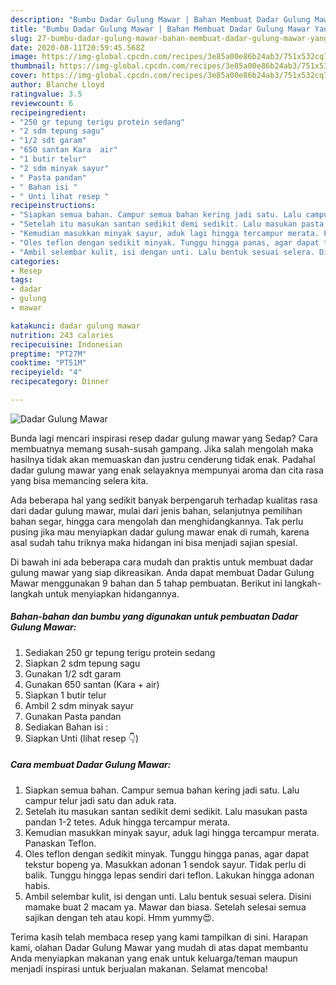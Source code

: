 ```yaml
---
description: "Bumbu Dadar Gulung Mawar | Bahan Membuat Dadar Gulung Mawar Yang Enak Banget"
title: "Bumbu Dadar Gulung Mawar | Bahan Membuat Dadar Gulung Mawar Yang Enak Banget"
slug: 27-bumbu-dadar-gulung-mawar-bahan-membuat-dadar-gulung-mawar-yang-enak-banget
date: 2020-08-11T20:59:45.568Z
image: https://img-global.cpcdn.com/recipes/3e85a00e86b24ab3/751x532cq70/dadar-gulung-mawar-foto-resep-utama.jpg
thumbnail: https://img-global.cpcdn.com/recipes/3e85a00e86b24ab3/751x532cq70/dadar-gulung-mawar-foto-resep-utama.jpg
cover: https://img-global.cpcdn.com/recipes/3e85a00e86b24ab3/751x532cq70/dadar-gulung-mawar-foto-resep-utama.jpg
author: Blanche Lloyd
ratingvalue: 3.5
reviewcount: 6
recipeingredient:
- "250 gr tepung terigu protein sedang"
- "2 sdm tepung sagu"
- "1/2 sdt garam"
- "650 santan Kara  air"
- "1 butir telur"
- "2 sdm minyak sayur"
- " Pasta pandan"
- " Bahan isi "
- " Unti lihat resep "
recipeinstructions:
- "Siapkan semua bahan. Campur semua bahan kering jadi satu. Lalu campur telur jadi satu dan aduk rata."
- "Setelah itu masukan santan sedikit demi sedikit. Lalu masukan pasta pandan 1-2 tetes. Aduk hingga tercampur merata."
- "Kemudian masukkan minyak sayur, aduk lagi hingga tercampur merata. Panaskan Teflon."
- "Oles teflon dengan sedikit minyak. Tunggu hingga panas, agar dapat tekstur bopeng ya. Masukkan adonan 1 sendok sayur. Tidak perlu di balik. Tunggu hingga lepas sendiri dari teflon. Lakukan hingga adonan habis."
- "Ambil selembar kulit, isi dengan unti. Lalu bentuk sesuai selera. Disini mamake buat 2 macam ya. Mawar dan biasa. Setelah selesai semua sajikan dengan teh atau kopi. Hmm yummy😍."
categories:
- Resep
tags:
- dadar
- gulung
- mawar

katakunci: dadar gulung mawar 
nutrition: 243 calories
recipecuisine: Indonesian
preptime: "PT27M"
cooktime: "PT51M"
recipeyield: "4"
recipecategory: Dinner

---
```



![Dadar Gulung Mawar](https://img-global.cpcdn.com/recipes/3e85a00e86b24ab3/751x532cq70/dadar-gulung-mawar-foto-resep-utama.jpg)

Bunda lagi mencari inspirasi resep dadar gulung mawar yang Sedap? Cara membuatnya memang susah-susah gampang. Jika salah mengolah maka hasilnya tidak akan memuaskan dan justru cenderung tidak enak. Padahal dadar gulung mawar yang enak selayaknya mempunyai aroma dan cita rasa yang bisa memancing selera kita.

Ada beberapa hal yang sedikit banyak berpengaruh terhadap kualitas rasa dari dadar gulung mawar, mulai dari jenis bahan, selanjutnya pemilihan bahan segar, hingga cara mengolah dan menghidangkannya. Tak perlu pusing jika mau menyiapkan dadar gulung mawar enak di rumah, karena asal sudah tahu triknya maka hidangan ini bisa menjadi sajian spesial.




Di bawah ini ada beberapa cara mudah dan praktis untuk membuat dadar gulung mawar yang siap dikreasikan. Anda dapat membuat Dadar Gulung Mawar menggunakan 9 bahan dan 5 tahap pembuatan. Berikut ini langkah-langkah untuk menyiapkan hidangannya.

<!--inarticleads1-->

##### Bahan-bahan dan bumbu yang digunakan untuk pembuatan Dadar Gulung Mawar:

1. Sediakan 250 gr tepung terigu protein sedang
1. Siapkan 2 sdm tepung sagu
1. Gunakan 1/2 sdt garam
1. Gunakan 650 santan (Kara + air)
1. Siapkan 1 butir telur
1. Ambil 2 sdm minyak sayur
1. Gunakan  Pasta pandan
1. Sediakan  Bahan isi :
1. Siapkan  Unti (lihat resep 👇)




<!--inarticleads2-->

##### Cara membuat Dadar Gulung Mawar:

1. Siapkan semua bahan. Campur semua bahan kering jadi satu. Lalu campur telur jadi satu dan aduk rata.
1. Setelah itu masukan santan sedikit demi sedikit. Lalu masukan pasta pandan 1-2 tetes. Aduk hingga tercampur merata.
1. Kemudian masukkan minyak sayur, aduk lagi hingga tercampur merata. Panaskan Teflon.
1. Oles teflon dengan sedikit minyak. Tunggu hingga panas, agar dapat tekstur bopeng ya. Masukkan adonan 1 sendok sayur. Tidak perlu di balik. Tunggu hingga lepas sendiri dari teflon. Lakukan hingga adonan habis.
1. Ambil selembar kulit, isi dengan unti. Lalu bentuk sesuai selera. Disini mamake buat 2 macam ya. Mawar dan biasa. Setelah selesai semua sajikan dengan teh atau kopi. Hmm yummy😍.




Terima kasih telah membaca resep yang kami tampilkan di sini. Harapan kami, olahan Dadar Gulung Mawar yang mudah di atas dapat membantu Anda menyiapkan makanan yang enak untuk keluarga/teman maupun menjadi inspirasi untuk berjualan makanan. Selamat mencoba!
